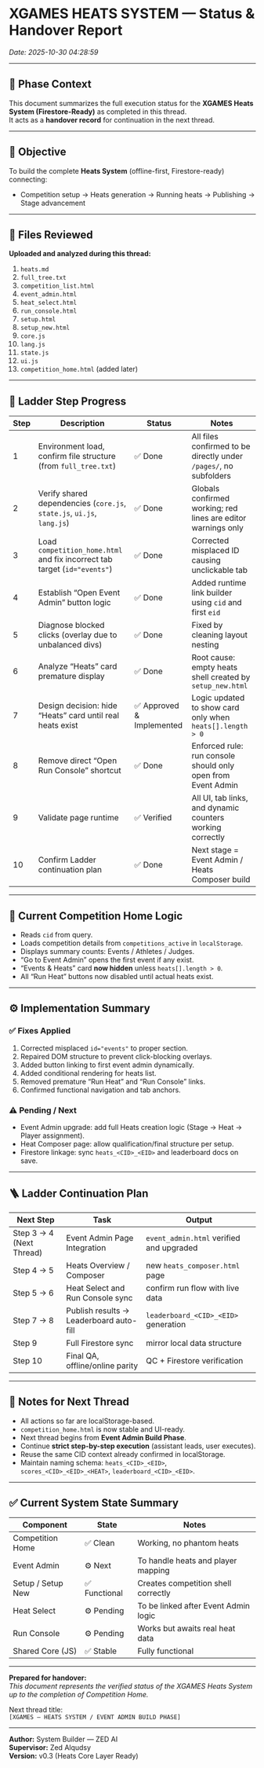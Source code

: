 # XGAMES HEATS SYSTEM — Status & Handover Report  
_Date: 2025-10-30 04:28:59_  

---

## 🔧 Phase Context
This document summarizes the full execution status for the **XGAMES Heats System (Firestore-Ready)** as completed in this thread.  
It acts as a **handover record** for continuation in the next thread.

---

## 🧭 Objective
To build the complete **Heats System** (offline-first, Firestore-ready) connecting:
- Competition setup → Heats generation → Running heats → Publishing → Stage advancement

---

## 📁 Files Reviewed
**Uploaded and analyzed during this thread:**
1. `heats.md`
2. `full_tree.txt`
3. `competition_list.html`
4. `event_admin.html`
5. `heat_select.html`
6. `run_console.html`
7. `setup.html`
8. `setup_new.html`
9. `core.js`
10. `lang.js`
11. `state.js`
12. `ui.js`
13. `competition_home.html` (added later)

---

## 🧩 Ladder Step Progress

| Step | Description | Status | Notes |
|------|--------------|--------|-------|
| 1 | Environment load, confirm file structure (from `full_tree.txt`) | ✅ Done | All files confirmed to be directly under `/pages/`, no subfolders |
| 2 | Verify shared dependencies (`core.js`, `state.js`, `ui.js`, `lang.js`) | ✅ Done | Globals confirmed working; red lines are editor warnings only |
| 3 | Load `competition_home.html` and fix incorrect tab target (`id="events"`) | ✅ Done | Corrected misplaced ID causing unclickable tab |
| 4 | Establish “Open Event Admin” button logic | ✅ Done | Added runtime link builder using `cid` and first `eid` |
| 5 | Diagnose blocked clicks (overlay due to unbalanced divs) | ✅ Done | Fixed by cleaning layout nesting |
| 6 | Analyze “Heats” card premature display | ✅ Done | Root cause: empty heats shell created by `setup_new.html` |
| 7 | Design decision: hide “Heats” card until real heats exist | ✅ Approved & Implemented | Logic updated to show card only when `heats[].length > 0` |
| 8 | Remove direct “Open Run Console” shortcut | ✅ Done | Enforced rule: run console should only open from Event Admin |
| 9 | Validate page runtime | ✅ Verified | All UI, tab links, and dynamic counters working correctly |
| 10 | Confirm Ladder continuation plan | ✅ Done | Next stage = Event Admin / Heats Composer build |

---

## 🧱 Current Competition Home Logic
- Reads `cid` from query.
- Loads competition details from `competitions_active` in `localStorage`.
- Displays summary counts: Events / Athletes / Judges.
- “Go to Event Admin” opens the first event if any exist.
- “Events & Heats” card **now hidden** unless `heats[].length > 0`.
- All “Run Heat” buttons now disabled until actual heats exist.

---

## ⚙️ Implementation Summary

### ✅ Fixes Applied
1. Corrected misplaced `id="events"` to proper section.
2. Repaired DOM structure to prevent click-blocking overlays.
3. Added button linking to first event admin dynamically.
4. Added conditional rendering for heats list.
5. Removed premature “Run Heat” and “Run Console” links.
6. Confirmed functional navigation and tab anchors.

### ⚠️ Pending / Next
- Event Admin upgrade: add full Heats creation logic (Stage → Heat → Player assignment).
- Heat Composer page: allow qualification/final structure per setup.
- Firestore linkage: sync `heats_<CID>_<EID>` and leaderboard docs on save.

---

## 🪜 Ladder Continuation Plan

| Next Step | Task | Output |
|------------|------|--------|
| Step 3 → 4 (Next Thread) | Event Admin Page Integration | `event_admin.html` verified and upgraded |
| Step 4 → 5 | Heats Overview / Composer | new `heats_composer.html` page |
| Step 5 → 6 | Heat Select and Run Console sync | confirm run flow with live data |
| Step 7 → 8 | Publish results → Leaderboard auto-fill | `leaderboard_<CID>_<EID>` generation |
| Step 9 | Full Firestore sync | mirror local data structure |
| Step 10 | Final QA, offline/online parity | QC + Firestore verification |

---

## 🧾 Notes for Next Thread
- All actions so far are localStorage-based.
- `competition_home.html` is now stable and UI-ready.
- Next thread begins from **Event Admin Build Phase**.
- Continue **strict step-by-step execution** (assistant leads, user executes).
- Reuse the same CID context already confirmed in localStorage.
- Maintain naming schema: `heats_<CID>_<EID>`, `scores_<CID>_<EID>_<HEAT>`, `leaderboard_<CID>_<EID>`.

---

## ✅ Current System State Summary

| Component | State | Notes |
|------------|--------|-------|
| Competition Home | ✅ Clean | Working, no phantom heats |
| Event Admin | ⚙️ Next | To handle heats and player mapping |
| Setup / Setup New | ✅ Functional | Creates competition shell correctly |
| Heat Select | ⚙️ Pending | To be linked after Event Admin logic |
| Run Console | ⚙️ Pending | Works but awaits real heat data |
| Shared Core (JS) | ✅ Stable | Fully functional |

---

**Prepared for handover:**  
_This document represents the verified status of the XGAMES Heats System up to the completion of Competition Home._  

Next thread title:  
`[XGAMES — HEATS SYSTEM / EVENT ADMIN BUILD PHASE]`

---

**Author:** System Builder — ZED AI  
**Supervisor:** Zed Alqudsy  
**Version:** v0.3 (Heats Core Layer Ready)
